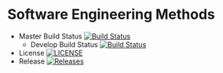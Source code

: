 # Software Engineering Methods

- Master Build Status [![Build Status](https://travis-ci.com/patty2904/sem.svg?branch=master)](https://travis-ci.com/patty2904/sem)
  - Develop Build Status [![Build Status](https://travis-ci.com/patty2904/sem.svg?branch=develop)](https://travis-ci.com/patty2904/sem)
- License [![LICENSE](https://img.shields.io/github/license/patty2904/sem.svg?style=flat-square)](https://github.com/patty2904/sem/blob/master/LICENSE)
 - Release [![Releases](https://img.shields.io/github/release/patty2904/sem/all.svg?style=flat-square)](https://github.com/patty2904/sem/releases)